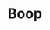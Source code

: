 ---
title: Boop
date: 
draft: false

# descripcion
description : Pulsera en plata 925 y cristales. Largo no regulable.

materials: 

color: 

dimensions: Largo 19 cm

code: 03-21-0903

type: "Pulseras"

categories: []

price: $1.650,00

price_eftvo: $1.400,00

# Images
# first image will be shown in the product page
images:
  # - image: "images/path_to_image"
  # La ubicacion de las imagenes es imagenes/Pulseras/Pulseras.Microcubic/03-21-0903-boop
  - image: "./images/pulseras/microcubic/03-21-0903-boop.jpg"
---